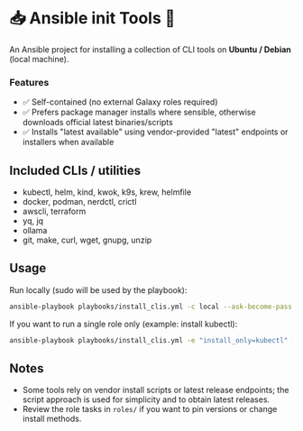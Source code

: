 
# 📥 Ansible init Tools 🧰

An Ansible project for installing a collection of CLI tools on **Ubuntu / Debian** (local machine).

### Features
- ✅ Self-contained (no external Galaxy roles required)
- ✅ Prefers package manager installs where sensible, otherwise downloads official latest binaries/scripts
- ✅ Installs "latest available" using vendor-provided "latest" endpoints or installers when available

## Included CLIs / utilities
- kubectl, helm, kind, kwok, k9s, krew, helmfile
- docker, podman, nerdctl, crictl
- awscli, terraform
- yq, jq
- ollama
- git, make, curl, wget, gnupg, unzip

## Usage
Run locally (sudo will be used by the playbook):
```bash
ansible-playbook playbooks/install_clis.yml -c local --ask-become-pass
```

If you want to run a single role only (example: install kubectl):
```bash
ansible-playbook playbooks/install_clis.yml -e "install_only=kubectl" -c local --ask-become-pass
```

## Notes
- Some tools rely on vendor install scripts or latest release endpoints; the script approach is used for simplicity and to obtain latest releases.
- Review the role tasks in `roles/` if you want to pin versions or change install methods.
